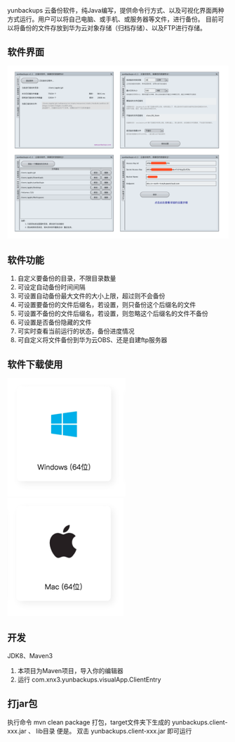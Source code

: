 yunbackups 云备份软件，纯Java编写，提供命令行方式、以及可视化界面两种方式运行。用户可以将自己电脑、或手机、或服务器等文件，进行备份。
目前可以将备份的文件存放到华为云对象存储（归档存储）、以及FTP进行存储。

## 软件界面
![](images/4he1.png)

## 软件功能
1. 自定义要备份的目录，不限目录数量
1. 可设定自动备份时间间隔
1. 可设置自动备份最大文件的大小上限，超过则不会备份
1. 可设置要备份的文件后缀名，若设置，则只备份这个后缀名的文件
1. 可设置不备份的文件后缀名，若设置，则忽略这个后缀名的文件不备份
1. 可设置是否备份隐藏的文件
1. 可实时查看当前运行的状态，备份进度情况
1. 可自定义将文件备份到华为云OBS、还是自建ftp服务器

## 软件下载使用
[![Windows 64位](images/download_windows_64.png)](http://down.leimingyun.com/yunbackups/yunbackups_windows_64.zip)
[![Mac](images/download_mac.png)](http://down.leimingyun.com/yunbackups/yunbackups.dmg)


## 开发
JDK8、Maven3
1. 本项目为Maven项目，导入你的编辑器
2. 运行 com.xnx3.yunbackups.visualApp.ClientEntry 

## 打jar包
执行命令 mvn clean package 打包，target文件夹下生成的 yunbackups.client-xxx.jar 、 lib目录 便是。
双击 yunbackups.client-xxx.jar 即可运行